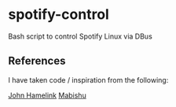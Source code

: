 spotify-control
===============

Bash script to control Spotify Linux via DBus

References
----------
I have taken code / inspiration from the following:

[John Hamelink](https://github.com/johnhamelink/spotify-status)
[Mabishu](http://www.mabishu.com/blog/2010/11/15/playing-with-d-bus-interface-of-spotify-for-linux/)
